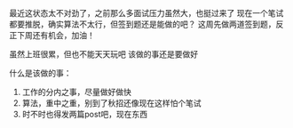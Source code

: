 最近这状态太不对劲了，之前那么多面试压力虽然大，也挺过来了
现在一个笔试都要推脱，确实算法不太行，但签到题还是能做的吧？
这周先做两道签到题，反正下周还有机会，加油！

虽然上班很累，但也不能天天玩吧
该做的事还是要做好




什么是该做的事：
1. 工作的分内之事，尽量做好做快
2. 算法，重中之重，别到了秋招还像现在这样怕个笔试
3. 时不时也得发两篇post吧，现在东西